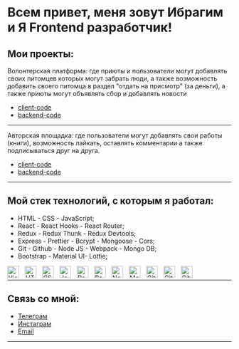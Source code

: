 <h1>Всем привет, меня зовут Ибрагим и Я Frontend разработчик!</h1>

## Мои проекты:

Волонтерская платформа: где приюты и пользователи могут добавлять своих питомцев которых могут забрать люди, а также возможность добавить своего питомца в раздел "отдать на присмотр" (за деньги), а также приюты могут объявлять сбор и добавлять новости

- [client-code](https://github.com/JolyGolfqw/second-life)
- [backend-code](https://github.com/JolyGolfqw/second-life-back)

***
Авторская площадка: где пользователи могут добавлять свои работы (книги), возможность лайкать, оставлять комментарии а также подписываться друг на друга.

- [client-code](https://github.com/JolyGolfqw/wattpad-frontend)
- [backend-code](https://github.com/JolyGolfqw/wattpad-backend)

***

<h2>Мой стек технологий, с которым я работал:</h2>
<ul>
<li>HTML - CSS - JavaScript;</li>
<li>React - React Hooks - React Router;</li>
<li>Redux - Redux Thunk - Redux Devtools;</li>
<li>Express - Prettier - Bcrypt - Mongoose - Cors;</li>
<li> Git - Github - Node JS - Webpack - Mongo DB;</li>
<li> Bootstrap - Material UI- Lottie;</li>
</ul>

<img align="left" alt="Visual Studio Code" width="26px" src="https://cdn.jsdelivr.net/gh/devicons/devicon/icons/vscode/vscode-original.svg" style="padding-right:10px;" />

<img align="left" alt="HTML5" width="26px" src="https://cdn.jsdelivr.net/gh/devicons/devicon/icons/html5/html5-original.svg" style="padding-right:10px;" />

<img align="left" alt="CSS3" width="26px" src="https://cdn.jsdelivr.net/gh/devicons/devicon/icons/css3/css3-original.svg" style="padding-right:10px;" />

<img align="left" alt="JavaScript" width="26px" src="https://cdn.jsdelivr.net/gh/devicons/devicon/icons/javascript/javascript-original.svg" style="padding-right:10px;" />

<img align="left" alt="React" width="26px" src="https://cdn.jsdelivr.net/gh/devicons/devicon/icons/react/react-original.svg" style="padding-right:10px;" />
<img align="left" alt="ReduxThunk" width="26px" src="https://cdn4.iconfinder.com/data/icons/logos-brands-5/24/redux-512.png" style="padding-right:10px;" />

<img align="left" alt="Node.js" width="26px" src="https://cdn.jsdelivr.net/gh/devicons/devicon/icons/nodejs/nodejs-original.svg" style="padding-right:10px;" />

<img align="left" alt="MongoDB" width="26px" src="https://cdn.jsdelivr.net/gh/devicons/devicon/icons/mongodb/mongodb-original.svg" style="padding-right:10px;" />

<img align="left" alt="Git" width="26px" src="https://cdn.jsdelivr.net/gh/devicons/devicon/icons/git/git-original.svg" style="padding-right:10px;" />

<img align="left" alt="GitHub" width="26px" src="https://user-images.githubusercontent.com/3369400/139447912-e0f43f33-6d9f-45f8-be46-2df5bbc91289.png" style="padding-right:10px;" />

<img align="left" alt="GitHub" width="26px" src="https://pics.freeicons.io/uploads/icons/png/11490474241551942136-512.png" />
</br>

***
<h2>Связь со мной:</h2>

- [Телеграм](https://t.me/sarda10v) 
- [Инстаграм](https://www.instagram.com/sarda10v) 
- [Email](https://e.mail.ru/inbox/?app_id_mytracker=58519&authid=l3k2bh59.ui&back=1%2C1&dwhsplit=s10273.b1ss12743s&from=login%2Cnavi&x-login-auth=1&afterReload=1)

***